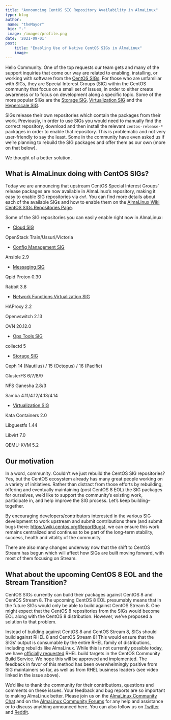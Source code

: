 ```yaml
---
title: "Announcing CentOS SIG Repository Availability in AlmaLinux"
type: blog
author: 
 name: "theMayor"
 bio: "-"
 image: /images/profile.png
date: '2021-09-01'
post:
    title: "Enabling Use of Native CentOS SIGs in AlmaLinux"
    image: 
---
```


Hello Community. One of the top requests our team gets and many of the support inquiries that come our way are related to enabling, installing, or working with software from the [CentOS SIGs](https://wiki.centos.org/SpecialInterestGroup). For those who are unfamiliar with SIGs, they are Special Interest Groups (SIG) within the CentOS community that focus on a small set of issues, in order to either create awareness or to focus on development along a specific topic. Some of the more popular SIGs are the [Storage SIG](https://wiki.centos.org/SpecialInterestGroup/Storage), [Virtualization SIG](https://wiki.centos.org/SpecialInterestGroup/Virtualization) and the [Hyperscale SIG](https://wiki.centos.org/SpecialInterestGroup/Hyperscale).

SIGs release their own repositories which contain the packages from their work. Previously, in order to use SIGs you would need to manually find the correct repository, download and then install the relevant `centos-release-*` packages in order to enable that repository. This is problematic and not very user-friendly to say the least. Some in the community have even asked us if we’re planning to rebuild the SIG packages and offer them as our own (more on that below).

We thought of a better solution.

## What is AlmaLinux doing with CentOS SIGs?

Today we are announcing that upstream CentOS Special Interest Groups’ release packages are now available in AlmaLinux’s repository, making it easy to enable SIG repositories via `dnf`. You can find more details about each of the available SIGs and how to enable them on the [AlmaLinux Wiki CentOS SIGs Repositories Page](https://wiki.almalinux.org/repos/CentOS.html).

Some of the SIG repositories you can easily enable right now in AlmaLinux:

- [Cloud SIG](https://wiki.centos.org/SpecialInterestGroup/Cloud)

OpenStack Train/Ussuri/Victoria

- [Config Management SIG](https://wiki.centos.org/SpecialInterestGroup/ConfigManagementSIG)

Ansible 2.9

- [Messaging SIG](https://wiki.centos.org/SpecialInterestGroup/Messaging)

Qpid Proton 0.30

Rabbit 3.8

- [Network Functions Virtualization SIG](https://wiki.centos.org/SpecialInterestGroup/NFV)

HAProxy 2.2

Openvswitch 2.13

OVN 20.12.0

- [Ops Tools SIG](https://wiki.centos.org/SpecialInterestGroup/OpsTools)

collectd 5

- [Storage SIG](https://wiki.centos.org/SpecialInterestGroup/Storage)

Ceph 14 (Nautilus) / 15 (Octopus) / 16 (Pacific)

GlusterFS 6/7/8/9

NFS Ganesha 2.8/3

Samba 4.11/4.12/4.13/4.14

- [Virtualization SIG](https://wiki.centos.org/SpecialInterestGroup/Virtualization)

Kata Containers 2.0

Libguestfs 1.44

Libvirt 7.0

QEMU-KVM 5.2

## Our motivation

In a word, community. Couldn’t we just rebuild the CentOS SIG repositories? Yes, but the CentOS ecosystem already has many great people working on a variety of initiatives. Rather than distract from those efforts by rebuilding, offering and eventually maintaining (post CentOS 8 EOL) the SIG packages for ourselves, we’d like to support the community’s existing work, participate in, and help improve the SIG process. Let’s keep building–together.

By encouraging developers/contributors interested in the various SIG development to work upstream and submit contributions there (and submit bugs there: https://wiki.centos.org/ReportBugs), we can ensure this work remains centralized and continues to be part of the long-term stability, success, health and vitality of the community.

There are also many changes underway now that the shift to CentOS Stream has begun which will affect how SIGs are built moving forward, with most of them focusing on Stream.

## What about the upcoming CentOS 8 EOL and the Stream Transition?

CentOS SIGs currently can build their packages against CentOS 8 and CentOS Stream 8. The upcoming CentOS 8 EOL presumably means that in the future SIGs would only be able to build against CentOS Stream 8. One might expect that the CentOS 8 repositories from the SIGs would become EOL along with the CentOS 8 distribution. However, we’ve proposed a solution to that problem.

Instead of building against CentOS 8 and CentOS Stream 8, SIGs should build against RHEL 8 and CentOS Stream 8! This would ensure that the SIGs’ output is consumable by the entire RHEL family of distributions, including rebuilds like AlmaLinux. While this is not currently possible today, we have [officially requested](https://pagure.io/centos-infra/issue/400) RHEL build targets in the CentOS Community Build Service. We hope this will be approved and implemented. The feedback in favor of this method has been overwhelmingly positive from SIG maintainers so far, as well as from RHEL business leaders (see video linked in the issue above).

We’d like to thank the community for their contributions, questions and comments on these issues. Your feedback and bug reports are so important to making AlmaLinux better. Please join us on the [AlmaLinux Community Chat](https://chat.almalinux.org/) and on the [AlmaLinux Community Forums](https://forums.almalinux.org/) for any help and assistance or to discuss anything announced here. You can also follow us on [Twitter](https://twitter.com/almalinux) and [Reddit](https://reddit.com/r/AlmaLinux).
